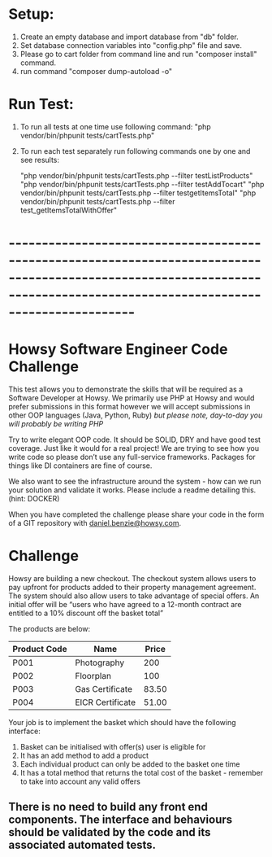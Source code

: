 
# Setup:

 1. Create an empty database and import database from "db" folder.
 2. Set database connection variables into "config.php" file and save.
 3. Please go to cart folder from command line and run "composer install" command.
 4. run command "composer dump-autoload -o"

# Run Test:

 1. To run all tests at one time use following command:
	"php vendor/bin/phpunit tests/cartTests.php"

 2. To run each test separately run following commands one by one and see results:
	
	"php vendor/bin/phpunit tests/cartTests.php --filter testListProducts"
	"php vendor/bin/phpunit tests/cartTests.php --filter testAddTocart"
	"php vendor/bin/phpunit tests/cartTests.php --filter testgetItemsTotal"
	"php vendor/bin/phpunit tests/cartTests.php --filter test_getItemsTotalWithOffer"

# ---------------------------------------------------------------------------------------------------------------------------------------------------------------------------

# Howsy Software Engineer Code Challenge

This test allows you to demonstrate the skills that will be required as a Software Developer at Howsy. We primarily use PHP at Howsy and would prefer submissions in this format however we will accept submissions in other OOP languages (Java, Python, Ruby) *but please note, day-to-day you will probably be writing PHP*

Try to write elegant OOP code. It should be SOLID, DRY and have good test coverage. Just like it would for a real project! We are trying to see how you write code so please don’t use any full-service frameworks. Packages for things like DI containers are fine of course.

We also want to see the infrastructure around the system - how can we run your solution and validate it works. Please include a readme detailing this. (hint: DOCKER)

When you have completed the challenge please share your code in the form of a GIT repository with daniel.benzie@howsy.com.

# Challenge 

Howsy are building a new checkout. The checkout system allows users to pay upfront for products added to their property management agreement. The system should also allow users to take advantage of special offers. An initial offer will be “users who have agreed to a 12-month contract are entitled to a 10% discount off the basket total”

The products are below:

| Product Code | Name             | Price |
|--------------|------------------|-------|
| P001         | Photography      | 200   |
| P002         | Floorplan        | 100   |
| P003         | Gas Certificate  | 83.50 |
| P004         | EICR Certificate | 51.00 |

Your job is to implement the basket which should have the following interface:

1. Basket can be initialised with offer(s) user is eligible for
2. It has an add method to add a product
3. Each individual product can only be added to the basket one time
4. It has a total method that returns the total cost of the basket - remember to take into account any valid offers

## There is no need to build any front end components. The interface and behaviours should be validated by the code and its associated automated tests.
